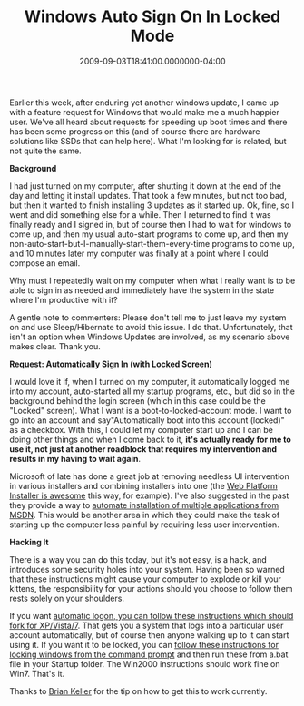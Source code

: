 ﻿---
title: Windows Auto Sign On In Locked Mode
date: "2009-09-03T18:41:00.0000000-04:00"
description: Earlier this week, after enduring yet another windows update, I
featuredImage: img/windows-auto-sign-on-in-locked-mode-featured.png
---

Earlier this week, after enduring yet another windows update, I came up with a feature request for Windows that would make me a much happier user. We've all heard about requests for speeding up boot times and there has been some progress on this (and of course there are hardware solutions like SSDs that can help here). What I'm looking for is related, but not quite the same.



**Background**

I had just turned on my computer, after shutting it down at the end of the day and letting it install updates. That took a few minutes, but not too bad, but then it wanted to finish installing 3 updates as it started up. Ok, fine, so I went and did something else for a while. Then I returned to find it was finally ready and I signed in, but of course then I had to wait for windows to come up, and then my usual auto-start programs to come up, and then my non-auto-start-but-I-manually-start-them-every-time programs to come up, and 10 minutes later my computer was finally at a point where I could compose an email.

Why must I repeatedly wait on my computer when what I really want is to be able to sign in as needed and immediately have the system in the state where I'm productive with it?

A gentle note to commenters: Please don't tell me to just leave my system on and use Sleep/Hibernate to avoid this issue. I do that. Unfortunately, that isn't an option when Windows Updates are involved, as my scenario above makes clear. Thank you.



**Request: Automatically Sign In (with Locked Screen)**

I would love it if, when I turned on my computer, it automatically logged me into my account, auto-started all my startup programs, etc., but did so in the background behind the login screen (which in this case could be the "Locked" screen). What I want is a boot-to-locked-account mode. I want to go into an account and say"Automatically boot into this account (locked)" as a checkbox. With this, I could let my computer start up and I can be doing other things and when I come back to it, **it's actually ready for me to use it, not just at another roadblock that requires my intervention and results in my having to wait again**.

Microsoft of late has done a great job at removing needless UI intervention in various installers and combining installers into one (the [Web Platform Installer is awesome](http://www.microsoft.com/web/Downloads/platform.aspx) this way, for example). I've also suggested in the past they provide a way to [automate installation of multiple applications from MSDN](/msdn-subscription-installer). This would be another area in which they could make the task of starting up the computer less painful by requiring less user intervention.



**Hacking It**

There is a way you can do this today, but it's not easy, is a hack, and introduces some security holes into your system. Having been so warned that these instructions might cause your computer to explode or kill your kittens, the responsibility for your actions should you choose to follow them rests solely on your shoulders.

If you want [automatic logon, you can follow these instructions which should fork for XP/Vista/7](http://www.mydigitallife.info/2008/06/15/how-to-enable-auto-logon-to-windows-xp-and-vista-joined-as-domain-member). That gets you a system that logs into a particular user account automatically, but of course then anyone walking up to it can start using it. If you want it to be locked, you can [follow these instructions for locking windows from the command prompt](http://windowsitpro.com/article/articleid/14925/how-can-i-lock-a-workstation-from-the-command-line.html) and then run these from a.bat file in your Startup folder. The Win2000 instructions should work fine on Win7. That's it.

Thanks to [Brian Keller](http://blogs.msdn.com/briankel) for the tip on how to get this to work currently.

